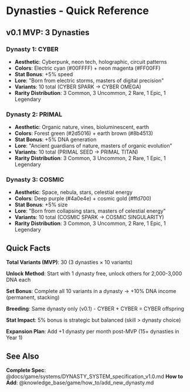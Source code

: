 # Dynasties - Quick Reference

## v0.1 MVP: 3 Dynasties

### Dynasty 1: CYBER
- **Aesthetic**: Cyberpunk, neon tech, holographic, circuit patterns
- **Colors**: Electric cyan (#00FFFF) + neon magenta (#FF00FF)
- **Stat Bonus**: +5% speed
- **Lore**: "Born from electric storms, masters of digital precision"
- **Variants**: 10 total (CYBER SPARK → CYBER OMEGA)
- **Rarity Distribution**: 3 Common, 3 Uncommon, 2 Rare, 1 Epic, 1 Legendary

### Dynasty 2: PRIMAL
- **Aesthetic**: Organic nature, vines, bioluminescent, earth
- **Colors**: Forest green (#2d5016) + earth brown (#8b4513)
- **Stat Bonus**: +5% DNA generation
- **Lore**: "Ancient guardians of nature, masters of organic evolution"
- **Variants**: 10 total (PRIMAL SEED → PRIMAL TITAN)
- **Rarity Distribution**: 3 Common, 3 Uncommon, 2 Rare, 1 Epic, 1 Legendary

### Dynasty 3: COSMIC
- **Aesthetic**: Space, nebula, stars, celestial energy
- **Colors**: Deep purple (#4a0e4e) + cosmic gold (#ffd700)
- **Stat Bonus**: +5% size
- **Lore**: "Born from collapsing stars, masters of celestial energy"
- **Variants**: 10 total (COSMIC SPARK → COSMIC SINGULARITY)
- **Rarity Distribution**: 3 Common, 3 Uncommon, 2 Rare, 1 Epic, 1 Legendary

## Quick Facts

**Total Variants (MVP)**: 30 (3 dynasties × 10 variants)

**Unlock Method**: Start with 1 dynasty free, unlock others for 2,000-3,000 DNA each

**Set Bonus**: Complete all 10 variants in a dynasty → +10% DNA income (permanent, stacking)

**Breeding**: Same dynasty only (v0.1) - CYBER + CYBER = CYBER offspring

**Stat Impact**: 5% bonus is strategic but balanced (skill > dynasty choice)

**Expansion Plan**: Add +1 dynasty per month post-MVP (15+ dynasties in Year 1)

## See Also

**Complete Spec**: @docs/game/systems/DYNASTY_SYSTEM_specification_v1.0.md
**How to Add**: @knowledge_base/game/how_to/add_new_dynasty.md
